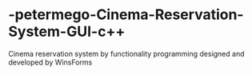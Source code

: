 # -petermego-Cinema-Reservation-System-GUI-c++
Cinema reservation system by functionality programming designed and developed by WinsForms 
